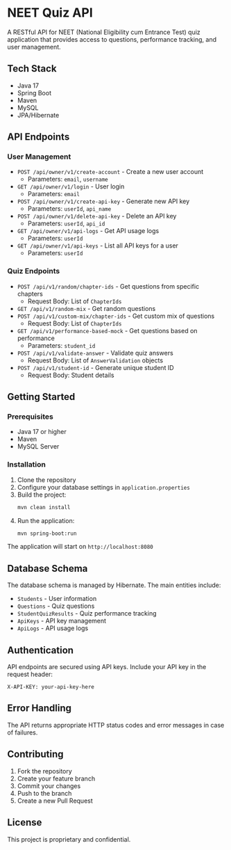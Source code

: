 # NEET Quiz API

A RESTful API for NEET (National Eligibility cum Entrance Test) quiz application that provides access to questions, performance tracking, and user management.

## Tech Stack
- Java 17
- Spring Boot
- Maven
- MySQL
- JPA/Hibernate

## API Endpoints

### User Management
- `POST /api/owner/v1/create-account` - Create a new user account
  - Parameters: `email`, `username`
- `GET /api/owner/v1/login` - User login
  - Parameters: `email`
- `POST /api/owner/v1/create-api-key` - Generate new API key
  - Parameters: `userId`, `api_name`
- `POST /api/owner/v1/delete-api-key` - Delete an API key
  - Parameters: `userId`, `api_id`
- `GET /api/owner/v1/api-logs` - Get API usage logs
  - Parameters: `userId`
- `GET /api/owner/v1/api-keys` - List all API keys for a user
  - Parameters: `userId`

### Quiz Endpoints
- `POST /api/v1/random/chapter-ids` - Get questions from specific chapters
  - Request Body: List of `ChapterIds`
- `GET /api/v1/random-mix` - Get random questions
- `POST /api/v1/custom-mix/chapter-ids` - Get custom mix of questions
  - Request Body: List of `ChapterIds`
- `GET /api/v1/performance-based-mock` - Get questions based on performance
  - Parameters: `student_id`
- `POST /api/v1/validate-answer` - Validate quiz answers
  - Request Body: List of `AnswerValidation` objects
- `POST /api/v1/student-id` - Generate unique student ID
  - Request Body: Student details

## Getting Started

### Prerequisites
- Java 17 or higher
- Maven
- MySQL Server

### Installation
1. Clone the repository
2. Configure your database settings in `application.properties`
3. Build the project:
   ```bash
   mvn clean install
   ```
4. Run the application:
   ```bash
   mvn spring-boot:run
   ```

The application will start on `http://localhost:8080`

## Database Schema

The database schema is managed by Hibernate. The main entities include:
- `Students` - User information
- `Questions` - Quiz questions
- `StudentQuizResults` - Quiz performance tracking
- `ApiKeys` - API key management
- `ApiLogs` - API usage logs

## Authentication
API endpoints are secured using API keys. Include your API key in the request header:
```
X-API-KEY: your-api-key-here
```

## Error Handling
The API returns appropriate HTTP status codes and error messages in case of failures.

## Contributing
1. Fork the repository
2. Create your feature branch
3. Commit your changes
4. Push to the branch
5. Create a new Pull Request

## License
This project is proprietary and confidential.
